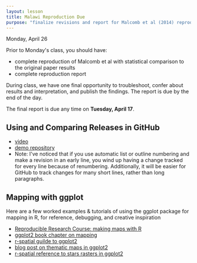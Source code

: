 ```yaml
---
layout: lesson
title: Malawi Reproduction Due
purpose: "finalize revisions and report for Malcomb et al (2014) reproduction"
---
```


Monday, April 26

Prior to Monday's class, you should have:

* complete reproduction of Malcomb et al with statistical comparison to the original paper results
* complete reproduction report

During class, we have one final opportunity to troubleshoot, confer about results and interpretation, and publish the findings. The report is due by the end of the day.

The final report is due any time on **Tuesday, April 17**.

## Using and Comparing Releases in GitHub

- [video](https://midd.hosted.panopto.com/Panopto/Pages/Viewer.aspx?id=d3c84a23-1053-498f-9450-ad16000384c6)
- [demo repository](https://github.com/GIS4DEV/releasecompare)
- Note: I've noticed that if you use automatic list or outline numbering and make a revision in an early line, you wind up having a change tracked for every line because of renumbering. Additionally, it will be easier for GitHub to track changes for many short lines, rather than long paragraphs.

## Mapping with ggplot

Here are a few worked examples & tutorials of using the ggplot package for mapping in R, for reference, debugging, and creative inspiration

- [Reproducible Research Course: making maps with R](http://eriqande.github.io/rep-res-web/lectures/making-maps-with-R.html#map-making-in-R)
- [ggplot2 book chapter on mapping](https://ggplot2-book.org/maps.html)
- [r-spatial guilde to ggplot2](https://r-spatial.org/r/2018/10/25/ggplot2-sf.html)
- [blog post on thematic maps in ggplot2](https://timogrossenbacher.ch/2016/12/beautiful-thematic-maps-with-ggplot2-only/)
- [r-spatial reference to stars rasters in ggplot2](https://r-spatial.github.io/stars/reference/geom_stars.html)